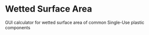 # Wetted Surface Area
GUI calculator for wetted surface area of common Single-Use plastic components
